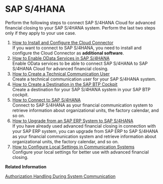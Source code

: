 <!-- loio15a3a5b37bac425aaeae556e2077b0a8 -->

# SAP S/4HANA

Perform the following steps to connect SAP S/4HANA Cloud for advanced financial closing to your SAP S/4HANA system. Perform the last two steps only if they apply to your use case.

1.  [How to Install and Configure the Cloud Connector](How_to_Install_and_Configure_the_Cloud_Connector_4cf0fb0.md "If you want to connect to SAP S/4HANA, you need to install and
		configure the Cloud Connector as additional software.")  
If you want to connect to SAP S/4HANA, you need to install and configure the Cloud Connector as **additional software**.
2.  [How to Enable OData Services in SAP S/4HANA](How_to_Enable_OData_Services_in_SAP_S4HANA_fb5fe06.md "Enable OData services to be able to connect SAP S/4HANA to SAP S/4HANA Cloud for advanced
                                                  financial closing.")  
Enable OData services to be able to connect SAP S/4HANA to SAP S/4HANA Cloud for advanced financial closing.
3.  [How to Create a Technical Communication User](How_to_Create_a_Technical_Communication_User_c4a9b51.md "Create a technical communication user for your SAP S/4HANA system.")  
Create a technical communication user for your SAP S/4HANA system.
4.  [How to Create a Destination in the SAP BTP Cockpit](How_to_Create_a_Destination_in_the_SAP_BTP_Cockpit_5c2b2f0.md "Create a destination for your SAP S/4HANA system in your SAP BTP cockpit.")  
Create a destination for your SAP S/4HANA system in your SAP BTP cockpit.
5.  [How to Connect to SAP S/4HANA](How_to_Connect_to_SAP_S4HANA_34ec755.md "Connect to SAP S/4HANA as
		your financial communication system to retrieve information about organizational units, the
		factory calendar, and so on.")  
Connect to SAP S/4HANA as your financial communication system to retrieve information about organizational units, the factory calendar, and so on.
6.  [How to Upgrade from an SAP ERP System to SAP S/4HANA](How_to_Upgrade_from_an_SAP_ERP_System_to_SAP_S4HANA_1fdf114.md "If you have already used advanced financial
                                                closing in connection with your SAP ERP system, you can upgrade from SAP ERP to SAP S/4HANA as
		your financial communication system and retrieve information about organizational units, the factory calendar, and so on.")  
If you have already used advanced financial closing in connection with your SAP ERP system, you can upgrade from SAP ERP to SAP S/4HANA as your financial communication system and retrieve information about organizational units, the factory calendar, and so on.
7.  [How to Configure Local Settings in Communication Systems](How_to_Configure_Local_Settings_in_Communication_Systems_a3b374a.md "Configure your local settings for better use with advanced financial
                                                closing.")  
Configure your local settings for better use with advanced financial closing.

**Related Information**  


[Authorization Handling During System Communication](../Security/Authorization_Handling_During_System_Communication_c310348.md "Authorization handling during communication with an on-premise system.")

